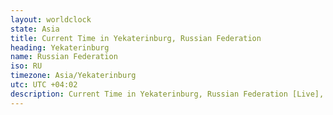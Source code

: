 ```yaml
---
layout: worldclock
state: Asia
title: Current Time in Yekaterinburg, Russian Federation
heading: Yekaterinburg
name: Russian Federation
iso: RU
timezone: Asia/Yekaterinburg
utc: UTC +04:02
description: Current Time in Yekaterinburg, Russian Federation [Live], Asia. Live update now time in Yekaterinburg, timezone Asia/Yekaterinburg, UTC +04:02, Country ISO code & Current Local Time.
---
```



